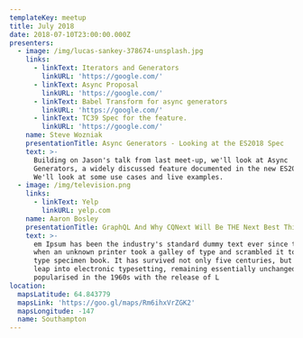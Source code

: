 ```yaml
---
templateKey: meetup
title: July 2018
date: 2018-07-10T23:00:00.000Z
presenters:
  - image: /img/lucas-sankey-378674-unsplash.jpg
    links:
      - linkText: Iterators and Generators
        linkURL: 'https://google.com/'
      - linkText: Async Proposal
        linkURL: 'https://google.com/'
      - linkText: Babel Transform for async generators
        linkURL: 'https://google.com/'
      - linkText: TC39 Spec for the feature.
        linkURL: 'https://google.com/'
    name: Steve Wozniak
    presentationTitle: Async Generators - Looking at the ES2018 Spec
    text: >-
      Building on Jason's talk from last meet-up, we'll look at Async
      Generators, a widely discussed feature documented in the new ES2018 spec.
      We'll look at some use cases and live examples.
  - image: /img/television.png
    links:
      - linkText: Yelp
        linkURL: yelp.com
    name: Aaron Bosley
    presentationTitle: GraphQL And Why CQNext Will Be THE Next Best Thing
    text: >-
      em Ipsum has been the industry's standard dummy text ever since the 1500s,
      when an unknown printer took a galley of type and scrambled it to make a
      type specimen book. It has survived not only five centuries, but also the
      leap into electronic typesetting, remaining essentially unchanged. It was
      popularised in the 1960s with the release of L
location:
  mapsLatitude: 64.843779
  mapsLink: 'https://goo.gl/maps/Rm6ihxVrZGK2'
  mapsLongitude: -147
  name: Southampton
---
```


